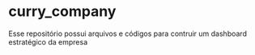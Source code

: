 # curry_company
Esse repositório possui arquivos e códigos para contruir um dashboard estratégico da empresa
